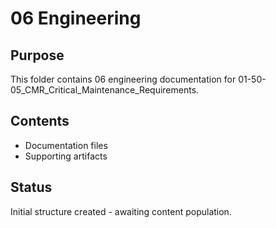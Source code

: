 # 06 Engineering

## Purpose
This folder contains 06 engineering documentation for 01-50-05_CMR_Critical_Maintenance_Requirements.

## Contents
- Documentation files
- Supporting artifacts

## Status
Initial structure created - awaiting content population.
